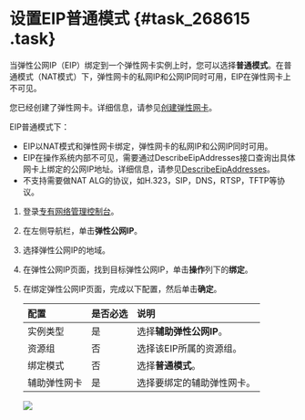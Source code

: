 # 设置EIP普通模式 {#task_268615 .task}

当弹性公网IP（EIP）绑定到一个弹性网卡实例上时，您可以选择**普通模式**。在普通模式（NAT模式）下，弹性网卡的私网IP和公网IP同时可用，EIP在弹性网卡上不可见。

您已经创建了弹性网卡。详细信息，请参见[创建弹性网卡](../../../../intl.zh-CN/网络/弹性网卡/创建弹性网卡.md#)。

EIP普通模式下：

-   EIP以NAT模式和弹性网卡绑定，弹性网卡的私网IP和公网IP同时可用。
-   EIP在操作系统内部不可见，需要通过DescribeEipAddresses接口查询出具体网卡上绑定的公网IP地址。详细信息，请参见[DescribeEipAddresses](../../../../intl.zh-CN/API参考/弹性公网IP/DescribeEipAddresses.md#)。
-   不支持需要做NAT ALG的协议，如H.323，SIP，DNS，RTSP，TFTP等协议。

1.  登录[专有网络管理控制台](https://vpcnext.console.aliyun.com)。
2.  在左侧导航栏，单击**弹性公网IP**。
3.  选择弹性公网IP的地域。
4.  在弹性公网IP页面，找到目标弹性公网IP，单击**操作**列下的**绑定**。
5.  在绑定弹性公网IP页面，完成以下配置，然后单击**确定**。 

    |配置|是否必选|说明|
    |:-|:---|:-|
    |实例类型|是|选择**辅助弹性公网IP**。|
    |资源组|否|选择该EIP所属的资源组。|
    |绑定模式|否|选择**普通模式**。|
    |辅助弹性网卡|是|选择要绑定的辅助弹性网卡。|

    ![](http://static-aliyun-doc.oss-cn-hangzhou.aliyuncs.com/assets/img/221988/156030340247638_zh-CN.png)


